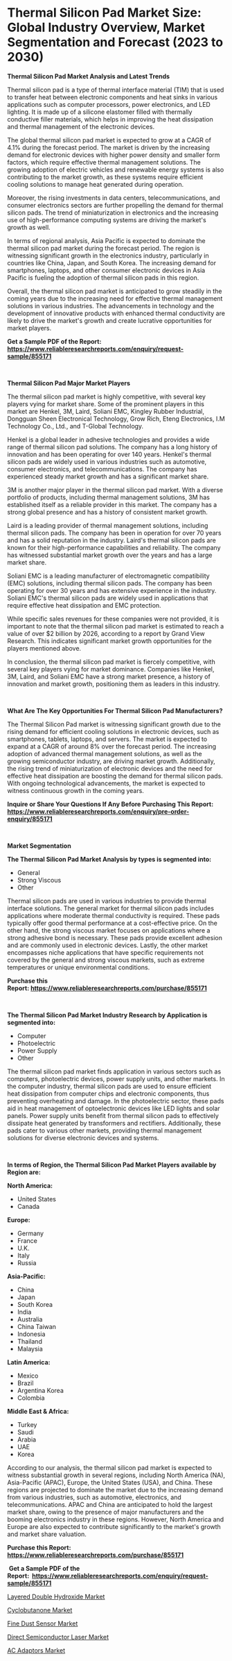 <p><h1>Thermal Silicon Pad Market Size: Global Industry Overview, Market Segmentation and Forecast (2023 to 2030)</h1></p><p><strong>Thermal Silicon Pad Market Analysis and Latest Trends</strong></p>
<p><p>Thermal silicon pad is a type of thermal interface material (TIM) that is used to transfer heat between electronic components and heat sinks in various applications such as computer processors, power electronics, and LED lighting. It is made up of a silicone elastomer filled with thermally conductive filler materials, which helps in improving the heat dissipation and thermal management of the electronic devices.</p><p>The global thermal silicon pad market is expected to grow at a CAGR of 4.1% during the forecast period. The market is driven by the increasing demand for electronic devices with higher power density and smaller form factors, which require effective thermal management solutions. The growing adoption of electric vehicles and renewable energy systems is also contributing to the market growth, as these systems require efficient cooling solutions to manage heat generated during operation.</p><p>Moreover, the rising investments in data centers, telecommunications, and consumer electronics sectors are further propelling the demand for thermal silicon pads. The trend of miniaturization in electronics and the increasing use of high-performance computing systems are driving the market's growth as well.</p><p>In terms of regional analysis, Asia Pacific is expected to dominate the thermal silicon pad market during the forecast period. The region is witnessing significant growth in the electronics industry, particularly in countries like China, Japan, and South Korea. The increasing demand for smartphones, laptops, and other consumer electronic devices in Asia Pacific is fueling the adoption of thermal silicon pads in this region.</p><p>Overall, the thermal silicon pad market is anticipated to grow steadily in the coming years due to the increasing need for effective thermal management solutions in various industries. The advancements in technology and the development of innovative products with enhanced thermal conductivity are likely to drive the market's growth and create lucrative opportunities for market players.</p></p>
<p><strong>Get a Sample PDF of the Report:&nbsp; <a href="https://www.reliableresearchreports.com/enquiry/request-sample/855171">https://www.reliableresearchreports.com/enquiry/request-sample/855171</a></strong></p>
<p>&nbsp;</p>
<p><strong>Thermal Silicon Pad Major Market Players</strong></p>
<p><p>The thermal silicon pad market is highly competitive, with several key players vying for market share. Some of the prominent players in this market are Henkel, 3M, Laird, Soliani EMC, Kingley Rubber Industrial, Dongguan Sheen Electronical Technology, Grow Rich, Eteng Electronics, I.M Technology Co., Ltd., and T-Global Technology. </p><p>Henkel is a global leader in adhesive technologies and provides a wide range of thermal silicon pad solutions. The company has a long history of innovation and has been operating for over 140 years. Henkel's thermal silicon pads are widely used in various industries such as automotive, consumer electronics, and telecommunications. The company has experienced steady market growth and has a significant market share.</p><p>3M is another major player in the thermal silicon pad market. With a diverse portfolio of products, including thermal management solutions, 3M has established itself as a reliable provider in this market. The company has a strong global presence and has a history of consistent market growth.</p><p>Laird is a leading provider of thermal management solutions, including thermal silicon pads. The company has been in operation for over 70 years and has a solid reputation in the industry. Laird's thermal silicon pads are known for their high-performance capabilities and reliability. The company has witnessed substantial market growth over the years and has a large market share.</p><p>Soliani EMC is a leading manufacturer of electromagnetic compatibility (EMC) solutions, including thermal silicon pads. The company has been operating for over 30 years and has extensive experience in the industry. Soliani EMC's thermal silicon pads are widely used in applications that require effective heat dissipation and EMC protection.</p><p>While specific sales revenues for these companies were not provided, it is important to note that the thermal silicon pad market is estimated to reach a value of over $2 billion by 2026, according to a report by Grand View Research. This indicates significant market growth opportunities for the players mentioned above.</p><p>In conclusion, the thermal silicon pad market is fiercely competitive, with several key players vying for market dominance. Companies like Henkel, 3M, Laird, and Soliani EMC have a strong market presence, a history of innovation and market growth, positioning them as leaders in this industry.</p></p>
<p>&nbsp;</p>
<p><strong>What Are The Key Opportunities For Thermal Silicon Pad Manufacturers?</strong></p>
<p><p>The Thermal Silicon Pad market is witnessing significant growth due to the rising demand for efficient cooling solutions in electronic devices, such as smartphones, tablets, laptops, and servers. The market is expected to expand at a CAGR of around 8% over the forecast period. The increasing adoption of advanced thermal management solutions, as well as the growing semiconductor industry, are driving market growth. Additionally, the rising trend of miniaturization of electronic devices and the need for effective heat dissipation are boosting the demand for thermal silicon pads. With ongoing technological advancements, the market is expected to witness continuous growth in the coming years.</p></p>
<p><strong>Inquire or Share Your Questions If Any Before Purchasing This Report: <a href="https://www.reliableresearchreports.com/enquiry/pre-order-enquiry/855171">https://www.reliableresearchreports.com/enquiry/pre-order-enquiry/855171</a></strong></p>
<p>&nbsp;</p>
<p><strong>Market Segmentation</strong></p>
<p><strong>The Thermal Silicon Pad Market Analysis by types is segmented into:</strong></p>
<p><ul><li>General</li><li>Strong Viscous</li><li>Other</li></ul></p>
<p><p>Thermal silicon pads are used in various industries to provide thermal interface solutions. The general market for thermal silicon pads includes applications where moderate thermal conductivity is required. These pads typically offer good thermal performance at a cost-effective price. On the other hand, the strong viscous market focuses on applications where a strong adhesive bond is necessary. These pads provide excellent adhesion and are commonly used in electronic devices. Lastly, the other market encompasses niche applications that have specific requirements not covered by the general and strong viscous markets, such as extreme temperatures or unique environmental conditions.</p></p>
<p><strong>Purchase this Report:&nbsp;<a href="https://www.reliableresearchreports.com/purchase/855171">https://www.reliableresearchreports.com/purchase/855171</a></strong></p>
<p>&nbsp;</p>
<p><strong>The Thermal Silicon Pad Market Industry Research by Application is segmented into:</strong></p>
<p><ul><li>Computer</li><li>Photoelectric</li><li>Power Supply</li><li>Other</li></ul></p>
<p><p>The thermal silicon pad market finds application in various sectors such as computers, photoelectric devices, power supply units, and other markets. In the computer industry, thermal silicon pads are used to ensure efficient heat dissipation from computer chips and electronic components, thus preventing overheating and damage. In the photoelectric sector, these pads aid in heat management of optoelectronic devices like LED lights and solar panels. Power supply units benefit from thermal silicon pads to effectively dissipate heat generated by transformers and rectifiers. Additionally, these pads cater to various other markets, providing thermal management solutions for diverse electronic devices and systems.</p></p>
<p>&nbsp;</p>
<p><strong>In terms of Region, the Thermal Silicon Pad Market Players available by Region are:</strong></p>
<p>
    <p> <strong> North America: </strong>
        <ul>
            <li>United States</li>
            <li>Canada</li>
        </ul>
        </p> 
    <p> <strong> Europe: </strong>
        <ul>
            <li>Germany</li>
            <li>France</li>
            <li>U.K.</li>
            <li>Italy</li>
            <li>Russia</li>
        </ul>
        </p> 
    <p> <strong> Asia-Pacific: </strong>
        <ul>
            <li>China</li>
            <li>Japan</li>
            <li>South Korea</li>
            <li>India</li>
            <li>Australia</li>
            <li>China Taiwan</li>
            <li>Indonesia</li>
            <li>Thailand</li>
            <li>Malaysia</li>
        </ul>
        </p> 
    <p> <strong> Latin America: </strong>
        <ul>
            <li>Mexico</li>
            <li>Brazil</li>
            <li>Argentina Korea</li>
            <li>Colombia</li>
        </ul>
        </p> 
    <p> <strong> Middle East & Africa: </strong>
        <ul>
            <li>Turkey</li>
            <li>Saudi</li>
            <li>Arabia</li>
            <li>UAE</li>
            <li>Korea</li>
        </ul>
    </p>
    </p>
<p><p>According to our analysis, the thermal silicon pad market is expected to witness substantial growth in several regions, including North America (NA), Asia-Pacific (APAC), Europe, the United States (USA), and China. These regions are projected to dominate the market due to the increasing demand from various industries, such as automotive, electronics, and telecommunications. APAC and China are anticipated to hold the largest market share, owing to the presence of major manufacturers and the booming electronics industry in these regions. However, North America and Europe are also expected to contribute significantly to the market's growth and market share valuation.</p></p>
<p><strong>Purchase this Report: <a href="https://www.reliableresearchreports.com/purchase/855171">https://www.reliableresearchreports.com/purchase/855171</a></strong></p>
<p>&nbsp;<strong>Get a Sample PDF of the Report:&nbsp;&nbsp;<a href="https://www.reliableresearchreports.com/enquiry/request-sample/855171">https://www.reliableresearchreports.com/enquiry/request-sample/855171</a></strong></p>
<p><strong></strong></p>
<p><p><a href="https://github.com/ambrozg/Market-Research-Report-List-1/blob/main/layered-double-hydroxide-market.md">Layered Double Hydroxide Market</a></p><p><a href="https://github.com/dzharov81/Market-Research-Report-List-1/blob/main/cyclobutanone-market.md">Cyclobutanone Market</a></p><p><a href="https://medium.com/@jhonwin654/fine-dust-sensor-market-exploring-market-share-market-trends-and-future-growth-1660bfbb8502">Fine Dust Sensor Market</a></p><p><a href="https://medium.com/@chiragreportprime4/direct-semiconductor-laser-market-size-and-market-trends-complete-industry-overview-2023-to-2030-aff4cfe240dd">Direct Semiconductor Laser Market</a></p><p><a href="https://medium.com/@smriti.reportprime/ac-adaptors-market-analysis-its-cagr-market-segmentation-and-global-industry-overview-e2ddef2b65c7">AC Adaptors Market</a></p></p>